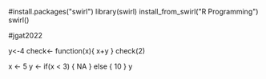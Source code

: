 #install.packages("swirl")
library(swirl)
install_from_swirl("R Programming")
swirl()

#jgat2022

y<-4
check<- function(x){
  x+y
}
check(2)

x <- 5
y <- if(x < 3) {
        NA
} else {
        10
}
y

